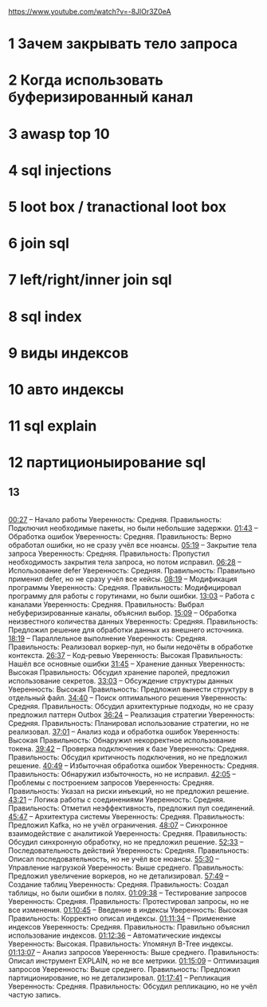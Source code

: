 
https://www.youtube.com/watch?v=-8JlOr3Z0eA



# 1 Зачем закрывать тело запроса
# 2 Когда использовать буферизированный канал
# 3 awasp top 10
# 4 sql injections
# 5 loot box / tranactional loot box
# 6 join sql
# 7 left/right/inner join sql
# 8 sql index
# 9 виды индексов
# 10 авто индексы
# 11 sql explain
# 12 партиционыирование sql
## 13

[  
00:27](https://www.youtube.com/watch?v=-8JlOr3Z0eA&t=27s) – Начало работы Уверенность: Средняя. Правильность: Подключил необходимые пакеты, но были небольшие задержки. [01:43](https://www.youtube.com/watch?v=-8JlOr3Z0eA&t=103s) – Обработка ошибок Уверенность: Средняя. Правильность: Верно обработал ошибки, но не сразу учёл все нюансы. [05:19](https://www.youtube.com/watch?v=-8JlOr3Z0eA&t=319s) – Закрытие тела запроса Уверенность: Средняя. Правильность: Пропустил необходимость закрытия тела запроса, но потом исправил. [06:28](https://www.youtube.com/watch?v=-8JlOr3Z0eA&t=388s) – Использование defer Уверенность: Средняя. Правильность: Правильно применил defer, но не сразу учёл все кейсы. [08:19](https://www.youtube.com/watch?v=-8JlOr3Z0eA&t=499s) – Модификация программы Уверенность: Средняя. Правильность: Модифицировал программу для работы с горутинами, но были ошибки. [13:03](https://www.youtube.com/watch?v=-8JlOr3Z0eA&t=783s) – Работа с каналами Уверенность: Средняя. Правильность: Выбрал небуферизированные каналы, объяснил выбор. [15:09](https://www.youtube.com/watch?v=-8JlOr3Z0eA&t=909s) – Обработка неизвестного количества данных Уверенность: Средняя. Правильность: Предложил решение для обработки данных из внешнего источника. [18:19](https://www.youtube.com/watch?v=-8JlOr3Z0eA&t=1099s) – Параллельное выполнение Уверенность: Средняя. Правильность: Реализовал воркер-пул, но были недочёты в обработке контекста. [26:37](https://www.youtube.com/watch?v=-8JlOr3Z0eA&t=1597s) – Код-ревью Уверенность: Высокая Правильность: Нашёл все основные ошибки [31:45](https://www.youtube.com/watch?v=-8JlOr3Z0eA&t=1905s) – Хранение данных Уверенность: Высокая Правильность: Обсудил хранение паролей, предложил использование секретов. [33:03](https://www.youtube.com/watch?v=-8JlOr3Z0eA&t=1983s) – Обсуждение структуры данных Уверенность: Высокая Правильность: Предложил вынести структуру в отдельный файл. [34:40](https://www.youtube.com/watch?v=-8JlOr3Z0eA&t=2080s) – Поиск оптимального решения Уверенность: Средняя. Правильность: Обсудил архитектурные подходы, но не сразу предложил паттерн Outbox [36:24](https://www.youtube.com/watch?v=-8JlOr3Z0eA&t=2184s) – Реализация стратегии Уверенность: Средняя. Правильность: Планировал использование стратегии, но не реализовал. [37:01](https://www.youtube.com/watch?v=-8JlOr3Z0eA&t=2221s) – Анализ кода и обработка ошибок Уверенность: Высокая Правильность: Обнаружил некорректное использование токена. [39:42](https://www.youtube.com/watch?v=-8JlOr3Z0eA&t=2382s) – Проверка подключения к базе Уверенность: Средняя. Правильность: Обсудил критичность подключения, но не предложил решение. [40:49](https://www.youtube.com/watch?v=-8JlOr3Z0eA&t=2449s) – Избыточная обработка ошибок Уверенность: Средняя. Правильность: Обнаружил избыточность, но не исправил. [42:05](https://www.youtube.com/watch?v=-8JlOr3Z0eA&t=2525s) – Проблемы с построением запросов Уверенность: Средняя. Правильность: Указал на риски инъекций, но не предложил решение. [43:21](https://www.youtube.com/watch?v=-8JlOr3Z0eA&t=2601s) – Логика работы с соединениями Уверенность: Средняя. Правильность: Отметил неэффективность, предложил пул соединений. [45:47](https://www.youtube.com/watch?v=-8JlOr3Z0eA&t=2747s) – Архитектура системы Уверенность: Средняя. Правильность: Предложил Kafka, но не учёл ограничения. [48:07](https://www.youtube.com/watch?v=-8JlOr3Z0eA&t=2887s) – Синхронное взаимодействие с аналитикой Уверенность: Средняя. Правильность: Обсудил синхронную обработку, но не предложил решение. [52:33](https://www.youtube.com/watch?v=-8JlOr3Z0eA&t=3153s) – Последовательность действий Уверенность: Средняя. Правильность: Описал последовательность, но не учёл все нюансы. [55:30](https://www.youtube.com/watch?v=-8JlOr3Z0eA&t=3330s) – Управление нагрузкой Уверенность: Выше среднего. Правильность: Предложил увеличение воркеров, но не детализировал. [57:49](https://www.youtube.com/watch?v=-8JlOr3Z0eA&t=3469s) – Создание таблиц Уверенность: Средняя. Правильность: Создал таблицы, но были ошибки в полях. [01:09:38](https://www.youtube.com/watch?v=-8JlOr3Z0eA&t=4178s) – Тестирование запросов Уверенность: Средняя. Правильность: Протестировал запросы, но не все изменения. [01:10:45](https://www.youtube.com/watch?v=-8JlOr3Z0eA&t=4245s) – Введение в индексы Уверенность: Высокая Правильность: Корректно описал индексы. [01:11:34](https://www.youtube.com/watch?v=-8JlOr3Z0eA&t=4294s) – Применение индексов Уверенность: Средняя. Правильность: Правильно объяснил использование индексов. [01:12:36](https://www.youtube.com/watch?v=-8JlOr3Z0eA&t=4356s) – Автоматические индексы Уверенность: Высокая. Правильность: Упомянул B-Tree индексы. [01:13:07](https://www.youtube.com/watch?v=-8JlOr3Z0eA&t=4387s) – Анализ запросов Уверенность: Выше среднего. Правильность: Описал инструмент EXPLAIN, но не все метрики. [01:15:09](https://www.youtube.com/watch?v=-8JlOr3Z0eA&t=4509s) – Оптимизация запросов Уверенность: Выше среднего. Правильность: Предложил партиционирование, но не детализировал. [01:17:41](https://www.youtube.com/watch?v=-8JlOr3Z0eA&t=4661s) – Репликация Уверенность: Средняя. Правильность: Обсудил репликацию, но не учёл частую запись.

##